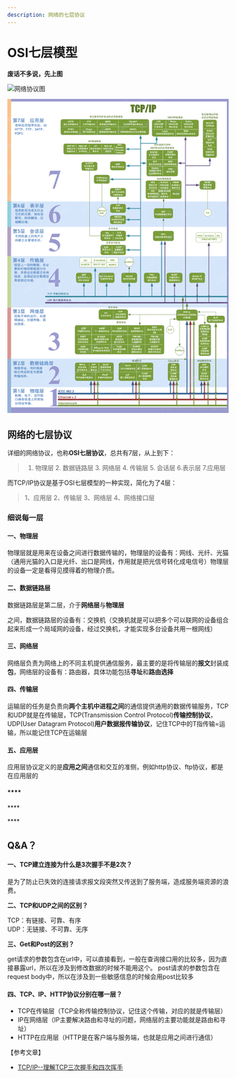 ```yaml
---
description: 网络的七层协议
---
```


# OSI七层模型

**废话不多说，先上图**

![&#x7F51;&#x7EDC;&#x534F;&#x8BAE;&#x56FE;](https://uploadfiles.nowcoder.com/images/20190409/739369552_1554778302647_49E633B3CA50DFDFF26CAFEF19787BC3)

![](../../.gitbook/assets/image%20%2830%29.png)

## 网络的七层协议

详细的网络协议，也称**OSI七层协议**，总共有7层，从上到下：

> 1. 物理层 2. 数据链路层 3. 网络层  4. 传输层 5. 会话层  6.表示层 7.应用层

而TCP/IP协议是基于OSI七层模型的一种实现，简化为了4层： 

> 1、应用层 2、传输层 3、网络层 4、网络接口层



### 细说每一层

#### **一、物理层**

物理层就是用来在设备之间进行数据传输的，物理层的设备有：网线、光纤、光猫（通用光猫的入口是光纤、出口是网线，作用就是把光信号转化成电信号）物理层的设备一定是看得见摸得着的物理介质。

#### **二、数据链路层**

数据链路层是第二层，介于**网络层**与**物理层**

之间，数据链路层的设备有：交换机（交换机就是可以把多个可以联网的设备组合起来形成一个局域网的设备，经过交换机，才能实现多台设备共用一根网线）

#### **三、网络层**

网络层负责为网络上的不同主机提供通信服务，最主要的是将传输层的**报文**封装成**包**，网络层的设备有：路由器，具体功能包括**寻址**和**路由选择**

#### **四、传输层**

运输层的任务是负责向**两个主机中进程之间**的通信提供通用的数据传输服务，TCP和UDP就是在传输层，TCP\(Transmission Control Protocol\)**传输控制协议**，UDP\(User Datagram Protocol\)**用户数据报传输协议**，记住TCP中的T指传输=运输，所以能记住TCP在运输层

#### **五、应用层**

应用层协议定义的是**应用之间**通信和交互的准侧，例如http协议、ftp协议，都是在应用层的

#### \*\*\*\*



\*\*\*\*

\*\*\*\*

## Q&A？

#### **一、TCP建立连接为什么是3次握手不是2次？**

是为了防止已失效的连接请求报文段突然又传送到了服务端，造成服务端资源的浪费。

**二、TCP和UDP之间的区别？**

TCP：有链接、可靠、有序  
UDP：无链接、不可靠、无序

**三、Get和Post的区别？**

get请求的参数包含在url中，可以直接看到，一般在查询接口用的比较多，因为直接暴露url，所以在涉及到修改数据的时候不能用这个。 post请求的参数包含在request body中，所以在涉及到一些敏感信息的时候会用post比较多

#### 四、TCP、IP、HTTP协议分别在哪一层？

* TCP在传输层（TCP全称传输控制协议，记住这个传输，对应的就是传输层）
* IP在网络层（IP主要解决路由和寻址的问题，网络层的主要功能就是路由和寻址）
* HTTP在应用层（HTTP是在客户端与服务端，也就是应用之间进行通信）

【参考文章】

* [TCP/IP--理解TCP三次握手和四次挥手](https://www.jianshu.com/p/4084a9397138)

